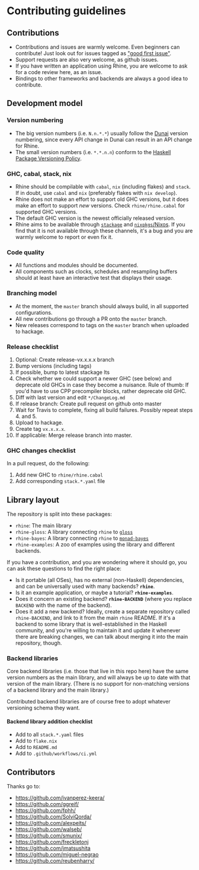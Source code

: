 # Contributing guidelines

## Contributions

* Contributions and issues are warmly welcome.
  Even beginners can contribute!
  Just look out for issues tagged as
  ["good first issue"](https://github.com/turion/rhine/issues?q=is%3Aissue+is%3Aopen+label%3A%22good+first+issue%22).
* Support requests are also very welcome, as github issues.
* If you have written an application using Rhine,
  you are welcome to ask for a code review here, as an issue.
* Bindings to other frameworks and backends are always a good idea to contribute.

## Development model

### Version numbering

* The big version numbers (i.e. `N.n.*.*`) usually follow the
  [Dunai](https://github.com/ivanperez-keera/dunai) version numbering,
  since every API change in Dunai can result in an API change for Rhine.
* The small version numbers (i.e. `*.*.n.n`) conform to the
  [Haskell Package Versioning Policy](https://pvp.haskell.org/).

### GHC, cabal, stack, nix

* Rhine should be compilable with `cabal`, `nix` (including flakes) and `stack`.
  If in doubt, use `cabal` and `nix` (preferably flakes with `nix develop`).
* Rhine does not make an effort to support old GHC versions,
  but it does make an effort to support _new_ versions.
  Check `rhine/rhine.cabal` for supported GHC versions.
* The default GHC version is the newest officially released version.
* Rhine aims to be available through [`stackage`](https://www.stackage.org/package/rhine) and [`nixpkgs`/Nixos](https://github.com/NixOS/nixpkgs/).
  If you find that it is not available through these channels,
  it's a bug and you are warmly welcome to report or even fix it.

### Code quality

* All functions and modules should be documented.
* All components such as clocks, schedules and resampling buffers
  should at least have an interactive test that displays their usage.

### Branching model

* At the moment, the `master` branch should always build,
  in all supported configurations.
* All new contributions go through a PR onto the `master` branch.
* New releases correspond to tags on the `master` branch when uploaded to hackage.

### Release checklist

1. Optional: Create release-vx.x.x.x branch
2. Bump versions (including tags)
3. If possible, bump to latest stackage lts
4. Check whether we could support a newer GHC (see below) and
   deprecate old GHCs in case they become a nuisance.
   Rule of thumb: If you'd have to use CPP precompiler blocks, rather deprecate old GHC.
5. Diff with last version and edit `*/ChangeLog.md`
6. If release branch: Create pull request on github onto master
7. Wait for Travis to complete, fixing all build failures.
   Possibly repeat steps 4. and 5.
8. Upload to hackage.
9. Create tag `vx.x.x.x`.
10. If applicable: Merge release branch into master.

### GHC changes checklist

In a pull request, do the following:

1. Add new GHC to `rhine/rhine.cabal`
2. Add corresponding `stack.*.yaml` file

## Library layout

The repository is split into these packages:

* `rhine`: The main library
* `rhine-gloss`: A library connecting `rhine` to [`gloss`](http://hackage.haskell.org/package/gloss)
* `rhine-bayes`: A library connecting `rhine` to [`monad-bayes`](https://hackage.haskell.org/package/monad-bayes)
* `rhine-examples`: A zoo of examples using the library and different backends.

If you have a contribution, and you are wondering where it should go, you can ask these questions to find the right place:

* Is it portable (all OSes), has no external (non-Haskell) dependencies, and can be universally used with many backends? __`rhine`__.
* Is it an example application, or maybe a tutorial? __`rhine-examples`__.
* Does it concern an existing backend? __`rhine-BACKEND`__ (where you replace `BACKEND` with the name of the backend).
* Does it add a new backend? Ideally, create a separate repository called `rhine-BACKEND`, and link to it from the main `rhine` README. If it's a backend to some library that is well-established in the Haskell community, and you're willing to maintain it and update it whenever there are breaking changes, we can talk about merging it into the main repository, though.

### Backend libraries

Core backend libraries (i.e. those that live in this repo here) have the same version numbers as the main library,
and will always be up to date with that version of the main library.
(There is no support for non-matching versions of a backend library and the main library.)

Contributed backend libraries are of course free to adopt whatever versioning schema they want.

#### Backend library addition checklist

* Add to all `stack.*.yaml` files
* Add to `flake.nix`
* Add to `README.md`
* Add to `.github/workflows/ci.yml`

## Contributors

Thanks go to:

* https://github.com/ivanperez-keera/
* https://github.com/ggreif/
* https://github.com/fphh/
* https://github.com/SolviQorda/
* https://github.com/alexpeits/
* https://github.com/walseb/
* https://github.com/smunix/
* https://github.com/freckletonj
* https://github.com/jmatsushita
* https://github.com/miguel-negrao
* https://github.com/reubenharry/
